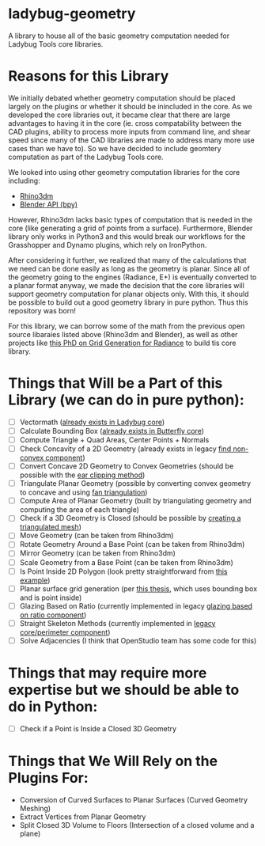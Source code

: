 # ladybug-geometry
A library to house all of the basic geometry computation needed for Ladybug Tools core libraries.

# Reasons for this Library
We initially debated whether geometry computation should be placed largely on the plugins or
whether it should be inincluded in the core.  As we developed the core libraries out, it became clear
that there are large advantages to having it in the core (ie. cross compatability between
the CAD plugins, ability to process more inputs from command line, and shear speed
since many of the CAD libraries are made to address many more use cases than we have to).
So we have decided to include geomtery computation as part of the Ladybug Tools core.

We looked into using other geometry computation libraries for the core including:
- [Rhino3dm](https://github.com/mcneel/rhino3dm)
- [Blender API (bpy)](https://docs.blender.org/api/current/)

However, Rhino3dm lacks basic types of computation that is needed in the core (like generating a
grid of points from a surface).
Furthermore, Blender library only works in Python3 and this would break our workflows for the
Grasshopper and Dynamo plugins, which rely on IronPython.

After considering it further, we realized that many of the calculations that we need can be done
easily as long as the geometry is planar.  Since all of the geometry going to the engines (Radiance, E+)
is eventually converted to a planar format anyway, we made the decision that the core libraries will support
geometry computation for planar objects only.  With this, it should be possible to build out a good
geometry library in pure python.  Thus this repository was born!

For this library, we can borrow some of the math from the previous open source libaraies 
listed above (Rhino3dm and Blender), as well as other projects like 
[this PhD on Grid Generation for Radiance](https://www.radiance-online.org/community/workshops/2015-philadelphia/presentations/day1/STADICUtilities-Radiance%20Workshop2015.pdf)
to build tis core library.

# Things that Will be a Part of this Library (we can do in pure python):
- [ ] Vectormath ([already exists in Ladybug core](https://github.com/ladybug-tools/ladybug/blob/master/ladybug/euclid.py))
- [ ] Calculate Bounding Box ([already exists in Butterfly core](https://github.com/ladybug-tools/butterfly/blob/master/butterfly/geometry.py))
- [ ] Compute Triangle + Quad Areas, Center Points + Normals
- [ ] Check Concavity of a 2D Geometry (already exists in legacy [find non-convex component](https://github.com/mostaphaRoudsari/honeybee/blob/master/src/Honeybee_Honeybee.py#L9340-L9410))
- [ ] Convert Concave 2D Geometry to Convex Geometries (should be possible with the [ear clipping method](https://en.wikipedia.org/wiki/Polygon_triangulation))
- [ ] Triangulate Planar Geometry (possible by converting convex geometry to concave and using [fan triangulation](https://en.wikipedia.org/wiki/Polygon_triangulation))
- [ ] Compute Area of Planar Geometry (built by triangulating geometry and computing the area of each triangle)
- [ ] Check if a 3D Geometry is Closed (should be possible by [creating a triangulated mesh](https://gamedev.stackexchange.com/questions/61878/how-check-if-an-arbitrary-given-mesh-is-a-single-closed-mesh/61886))
- [ ] Move Geometry (can be taken from Rhino3dm)
- [ ] Rotate Geometry Around a Base Point (can be taken from Rhino3dm)
- [ ] Mirror Geometry (can be taken from Rhino3dm)
- [ ] Scale Geometry from a Base Point (can be taken from Rhino3dm)
- [ ] Is Point Inside 2D Polygon (look pretty straightforward from [this example](https://www.geeksforgeeks.org/how-to-check-if-a-given-point-lies-inside-a-polygon/))
- [ ] Planar surface grid generation (per [this thesis](https://www.radiance-online.org/community/workshops/2015-philadelphia/presentations/day1/STADICUtilities-Radiance%20Workshop2015.pdf), which uses bounding box and is point inside)
- [ ] Glazing Based on Ratio (currently implemented in legacy [glazing based on ratio component](https://github.com/mostaphaRoudsari/honeybee/blob/master/src/Honeybee_Glazing%20based%20on%20ratio.py))
- [ ] Straight Skeleton Methods (currently implemented in [legacy core/perimeter component](https://github.com/mostaphaRoudsari/honeybee/blob/master/src/Honeybee_SplitFloor2ThermalZones.py))
- [ ] Solve Adjacencies (I think that OpenStudio team has some code for this)

# Things that may require more expertise but we should be able to do in Python:
- [ ] Check if a Point is Inside a Closed 3D Geometry

# Things that We Will Rely on the Plugins For:
- Conversion of Curved Surfaces to Planar Surfaces (Curved Geometry Meshing)
- Extract Vertices from Planar Geometry
- Split Closed 3D Volume to Floors (Intersection of a closed volume and a plane)

